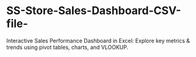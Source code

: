# SS-Store-Sales-Dashboard-CSV-file-
Interactive Sales Performance Dashboard in Excel: Explore key metrics &amp; trends using pivot tables, charts, and VLOOKUP.
